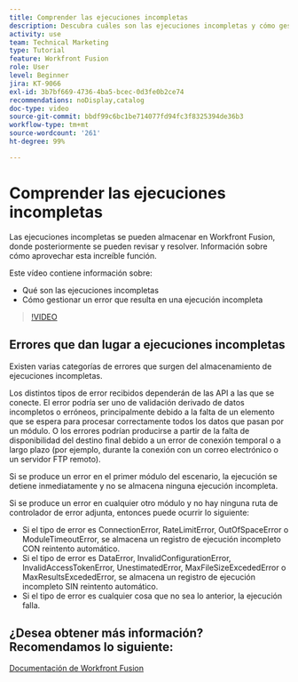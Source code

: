 ```yaml
---
title: Comprender las ejecuciones incompletas
description: Descubra cuáles son las ejecuciones incompletas y cómo gestionar un error que da lugar a una ejecución incompleta en  [!DNL Adobe Workfront Fusion].
activity: use
team: Technical Marketing
type: Tutorial
feature: Workfront Fusion
role: User
level: Beginner
jira: KT-9066
exl-id: 3b7bf669-4736-4ba5-bcec-0d3fe0b2ce74
recommendations: noDisplay,catalog
doc-type: video
source-git-commit: bbdf99c6bc1be714077fd94fc3f8325394de36b3
workflow-type: tm+mt
source-wordcount: '261'
ht-degree: 99%

---
```


# Comprender las ejecuciones incompletas

Las ejecuciones incompletas se pueden almacenar en Workfront Fusion, donde posteriormente se pueden revisar y resolver. Información sobre cómo aprovechar esta increíble función.

Este vídeo contiene información sobre:

* Qué son las ejecuciones incompletas
* Cómo gestionar un error que resulta en una ejecución incompleta

>[!VIDEO](https://video.tv.adobe.com/v/3418147/?quality=12&learn=on&enablevpops=1&captions=spa)

## Errores que dan lugar a ejecuciones incompletas

Existen varias categorías de errores que surgen del almacenamiento de ejecuciones incompletas.

Los distintos tipos de error recibidos dependerán de las API a las que se conecte. El error podría ser uno de validación derivado de datos incompletos o erróneos, principalmente debido a la falta de un elemento que se espera para procesar correctamente todos los datos que pasan por un módulo. O los errores podrían producirse a partir de la falta de disponibilidad del destino final debido a un error de conexión temporal o a largo plazo (por ejemplo, durante la conexión con un correo electrónico o un servidor FTP remoto).

Si se produce un error en el primer módulo del escenario, la ejecución se detiene inmediatamente y no se almacena ninguna ejecución incompleta.

Si se produce un error en cualquier otro módulo y no hay ninguna ruta de controlador de error adjunta, entonces puede ocurrir lo siguiente:

* Si el tipo de error es ConnectionError, RateLimitError, OutOfSpaceError o ModuleTimeoutError, se almacena un registro de ejecución incompleto CON reintento automático.
* Si el tipo de error es DataError, InvalidConfigurationError, InvalidAccessTokenError, UnestimatedError, MaxFileSizeExcededError o MaxResultsExcededError, se almacena un registro de ejecución incompleto SIN reintento automático.
* Si el tipo de error es cualquier cosa que no sea lo anterior, la ejecución falla.

## ¿Desea obtener más información? Recomendamos lo siguiente:

[Documentación de Workfront Fusion](https://experienceleague.adobe.com/es/docs/workfront-fusion/using/get-started-with-fusion/understand-workfront-fusion/workfront-fusion-overview)
